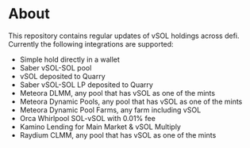 # About
This repository contains regular updates of vSOL holdings across defi. Currently the following integrations are supported:

- Simple hold directly in a wallet
- Saber vSOL-SOL pool
- vSOL deposited to Quarry
- Saber vSOL-SOL LP deposited to Quarry
- Meteora DLMM, any pool that has vSOL as one of the mints
- Meteora Dynamic Pools, any pool that has vSOL as one of the mints
- Meteora Dynamic Pool Farms, any farm including vSOL
- Orca Whirlpool SOL-vSOL with 0.01% fee
- Kamino Lending for Main Market & vSOL Multiply
- Raydium CLMM, any pool that has vSOL as one of the mints
